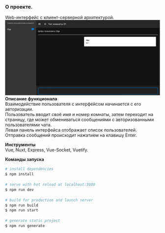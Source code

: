 ### О проекте.  
Web-интерфейс с клиент-серверной архитектурой. 
![Интерфейс в действии](static/chat.png)  
**Описание функционала**   
Взаимодействие пользователя с интерфейсом начинается с его авторизации.  
Пользователь вводит своё имя и номер комнаты, затем переходит на страницу, где может обмениваться сообщениями с авторизованными пользователями чата.  
Левая панель интерфейса отображает список пользователей.  
Отправка сообщений происходит нажатием на клавишу Enter.  

**Инструменты**  
Vue, Nuxt, Express, Vue-Socket, Vuetify. 
 
**Команды запуска**  
```bash
# install dependencies
$ npm install

# serve with hot reload at localhost:3000
$ npm run dev

# build for production and launch server
$ npm run build
$ npm run start

# generate static project
$ npm run generate
```